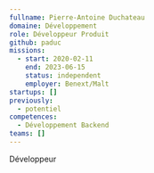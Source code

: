 ```yaml
---
fullname: Pierre-Antoine Duchateau
domaine: Développement
role: Développeur Produit
github: paduc
missions:
  - start: 2020-02-11
    end: 2023-06-15
    status: independent
    employer: Benext/Malt
startups: []
previously:
  - potentiel
competences:
  - Développement Backend
teams: []
---
```

Développeur